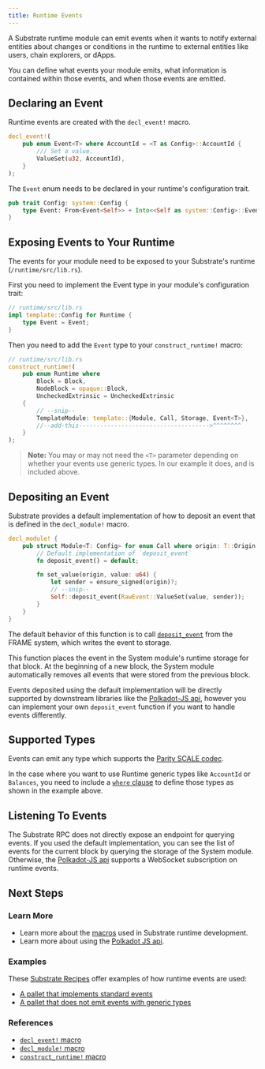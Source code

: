 ```yaml
---
title: Runtime Events
---
```


A Substrate runtime module can emit events when it wants to notify external entities about changes
or conditions in the runtime to external entities like users, chain explorers, or dApps.

You can define what events your module emits, what information is contained within those events, and
when those events are emitted.

## Declaring an Event

Runtime events are created with the `decl_event!` macro.

```rust
decl_event!(
	pub enum Event<T> where AccountId = <T as Config>::AccountId {
		/// Set a value.
		ValueSet(u32, AccountId),
	}
);
```

The `Event` enum needs to be declared in your runtime's configuration trait.

```rust
pub trait Config: system::Config {
	type Event: From<Event<Self>> + Into<<Self as system::Config>::Event>;
}
```

## Exposing Events to Your Runtime

The events for your module need to be exposed to your Substrate's runtime (`/runtime/src/lib.rs`).

First you need to implement the Event type in your module's configuration trait:

```rust
// runtime/src/lib.rs
impl template::Config for Runtime {
	type Event = Event;
}
```

Then you need to add the `Event` type to your `construct_runtime!` macro:

```rust
// runtime/src/lib.rs
construct_runtime!(
	pub enum Runtime where
		Block = Block,
		NodeBlock = opaque::Block,
		UncheckedExtrinsic = UncheckedExtrinsic
	{
		// --snip--
		TemplateModule: template::{Module, Call, Storage, Event<T>},
		//--add-this------------------------------------->^^^^^^^^
	}
);
```

> **Note:** You may or may not need the `<T>` parameter depending on whether your events use generic
> types. In our example it does, and is included above.

## Depositing an Event

Substrate provides a default implementation of how to deposit an event that is defined in the
`decl_module!` macro.

```rust
decl_module! {
	pub struct Module<T: Config> for enum Call where origin: T::Origin {
		// Default implementation of `deposit_event`
		fn deposit_event() = default;

		fn set_value(origin, value: u64) {
			let sender = ensure_signed(origin)?;
			// --snip--
			Self::deposit_event(RawEvent::ValueSet(value, sender));
		}
	}
}
```

The default behavior of this function is to call
[`deposit_event`](https://substrate.dev/rustdocs/v3.0.0/frame_system/struct.Module.html#method.deposit_event)
from the FRAME system, which writes the event to storage.

This function places the event in the System module's runtime storage for that block. At the
beginning of a new block, the System module automatically removes all events that were stored from
the previous block.

Events deposited using the default implementation will be directly supported by downstream libraries
like the [Polkadot-JS api](../integrate/polkadot-js), however you can implement your own
`deposit_event` function if you want to handle events differently.

## Supported Types

Events can emit any type which supports the [Parity SCALE codec](../advanced/codec).

In the case where you want to use Runtime generic types like `AccountId` or `Balances`, you need to
include a [`where` clause](https://doc.rust-lang.org/rust-by-example/generics/where.html) to define
those types as shown in the example above.

## Listening To Events

The Substrate RPC does not directly expose an endpoint for querying events. If you used the default
implementation, you can see the list of events for the current block by querying the storage of the
System module. Otherwise, the [Polkadot-JS api](../integrate/polkadot-js) supports a WebSocket
subscription on runtime events.

## Next Steps

### Learn More

- Learn more about the [macros](macros) used in Substrate runtime development.
- Learn more about using the [Polkadot JS api](../integrate/polkadot-js).

### Examples

These [Substrate Recipes](https://github.com/substrate-developer-hub/recipes) offer examples of how
runtime events are used:

- [A pallet that implements standard events](https://github.com/substrate-developer-hub/recipes/blob/master/pallets/last-caller/src/lib.rs)
- [A pallet that does not emit events with generic types](https://github.com/substrate-developer-hub/recipes/blob/master/pallets/adding-machine/src/lib.rs)

### References

- [`decl_event!` macro](https://substrate.dev/rustdocs/v3.0.0/frame_support/macro.decl_event.html)
- [`decl_module!` macro](https://substrate.dev/rustdocs/v3.0.0/frame_support/macro.decl_module.html)
- [`construct_runtime!` macro](https://substrate.dev/rustdocs/v3.0.0/frame_support/macro.construct_runtime.html)
